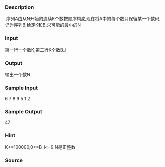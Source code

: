 
### Description
 序列A由从N开始的连续K个数按顺序构成,现在将A中的每个数只保留某一个数码,记为序列B,给定K和B,求可能的最小的N


### Input
第一行一个数K,第二行K个数B_i


### Output
输出一个数N


### Sample Input
6
7 8 9 5 1 2
### Sample Output
47
### Hint
K<=100000,0<=B_i<=9
N是正整数

### Source
